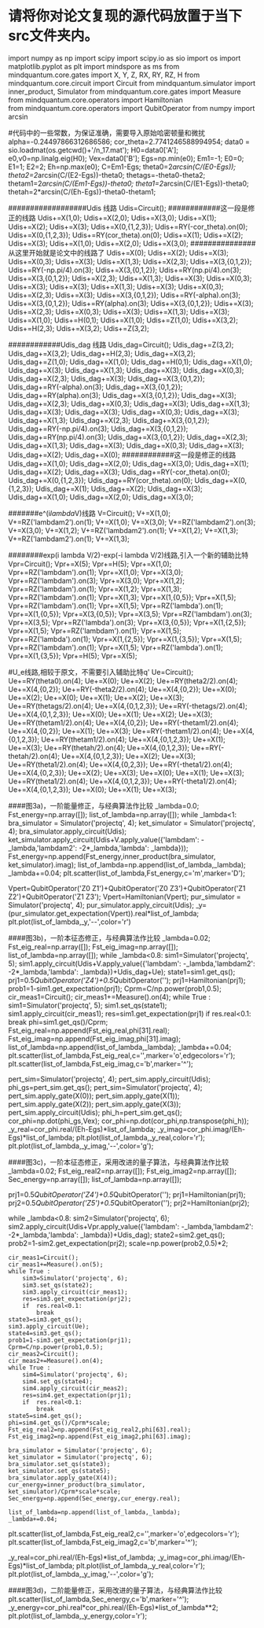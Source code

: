 # 请将你对论文复现的源代码放置于当下src文件夹内。
import numpy as np 
import scipy
import scipy.io as sio
import os
import matplotlib.pyplot as plt
import mindspore as ms
from mindquantum.core.gates import X, Y, Z, RX, RY, RZ, H
from mindquantum.core.circuit import Circuit
from mindquantum.simulator import inner_product, Simulator
from mindquantum.core.gates import Measure
from mindquantum.core.operators import Hamiltonian    
from mindquantum.core.operators import QubitOperator 
from numpy import arcsin

#代码中的一些常数，为保证准确，需要导入原始哈密顿量和微扰
alpha=-0.24497866312686586;
cor_theta=2.7741246588994954;
data0 = sio.loadmat(os.getcwd()+'/n_17.mat');
H0=data0['A'];
e0,v0=np.linalg.eig(H0);
Vex=data0['B'];
Egs=np.min(e0);
Em1=-1;
E0=0;
E1=1;
E2=2;
Eh=np.max(e0);
C=Em1-Egs;
theta0=2*arcsin(C/(E0-Egs));
theta2=2*arcsin(C/(E2-Egs))-theta0;
thetags=-theta0-theta2;
thetam1=2*arcsin(C/(Em1-Egs))-theta0;
theta1=2*arcsin(C/(E1-Egs))-theta0;
thetah=2*arcsin(C/(Eh-Egs))-theta0-thetam1;

##################Udis 线路
Udis=Circuit();
############这一段是修正的线路
Udis+=X(1,0);
Udis+=X(2,0);
Udis+=X(3,0);
Udis+=X(1);
Udis+=X(2);
Udis+=X(3);
Udis+=X(0,{1,2,3});
Udis+=RY(-cor_theta).on(0);
Udis+=X(0,{1,2,3});
Udis+=RY(cor_theta).on(0);
Udis+=X(1);
Udis+=X(2);
Udis+=X(3);
Udis+=X(1,0);
Udis+=X(2,0);
Udis+=X(3,0);
###############从这里开始就是论文中的线路了
Udis+=X(0);
Udis+=X(2);
Udis+=X(3);
Udis+=X(0,3);
Udis+=X(3);
Udis+=X(1,3);
Udis+=X(2,3);
Udis+=X(3,{0,1,2});
Udis+=RY(-np.pi/4).on(3);
Udis+=X(3,{0,1,2});
Udis+=RY(np.pi/4).on(3);
Udis+=X(3,{0,1,2});
Udis+=X(2,3);
Udis+=X(1,3);
Udis+=X(3);
Udis+=X(0,3);
Udis+=X(3);
Udis+=X(3);
Udis+=X(1,3);
Udis+=X(3);
Udis+=X(0,3);
Udis+=X(2,3);
Udis+=X(3);
Udis+=X(3,{0,1,2});
Udis+=RY(-alpha).on(3);
Udis+=X(3,{0,1,2});
Udis+=RY(alpha).on(3);
Udis+=X(3,{0,1,2});
Udis+=X(3);
Udis+=X(2,3);
Udis+=X(0,3);
Udis+=X(3);
Udis+=X(1,3);
Udis+=X(3);
Udis+=X(1,0);
Udis+=H(0,1);
Udis+=X(1,0);
Udis+=Z(1,0);
Udis+=X(3,2);
Udis+=H(2,3);
Udis+=X(3,2);
Udis+=Z(3,2);

############Udis_dag 线路
Udis_dag=Circuit();
Udis_dag+=Z(3,2);
Udis_dag+=X(3,2);
Udis_dag+=H(2,3);
Udis_dag+=X(3,2);
Udis_dag+=Z(1,0);
Udis_dag+=X(1,0);
Udis_dag+=H(0,1);
Udis_dag+=X(1,0);
Udis_dag+=X(3);
Udis_dag+=X(1,3);
Udis_dag+=X(3);
Udis_dag+=X(0,3);
Udis_dag+=X(2,3);
Udis_dag+=X(3);
Udis_dag+=X(3,{0,1,2});
Udis_dag+=RY(-alpha).on(3);
Udis_dag+=X(3,{0,1,2});
Udis_dag+=RY(alpha).on(3);
Udis_dag+=X(3,{0,1,2});
Udis_dag+=X(3);
Udis_dag+=X(2,3);
Udis_dag+=X(0,3);
Udis_dag+=X(3);
Udis_dag+=X(1,3);
Udis_dag+=X(3);
Udis_dag+=X(3);
Udis_dag+=X(0,3);
Udis_dag+=X(3);
Udis_dag+=X(1,3);
Udis_dag+=X(2,3);
Udis_dag+=X(3,{0,1,2});
Udis_dag+=RY(-np.pi/4).on(3);
Udis_dag+=X(3,{0,1,2});
Udis_dag+=RY(np.pi/4).on(3);
Udis_dag+=X(3,{0,1,2});
Udis_dag+=X(2,3);
Udis_dag+=X(1,3);
Udis_dag+=X(3);
Udis_dag+=X(0,3);
Udis_dag+=X(3);
Udis_dag+=X(2);
Udis_dag+=X(0);
############这一段是修正的线路
Udis_dag+=X(1,0);
Udis_dag+=X(2,0);
Udis_dag+=X(3,0);
Udis_dag+=X(1);
Udis_dag+=X(2);
Udis_dag+=X(3);
Udis_dag+=RY(-cor_theta).on(0);
Udis_dag+=X(0,{1,2,3});
Udis_dag+=RY(cor_theta).on(0);
Udis_dag+=X(0,{1,2,3});
Udis_dag+=X(1);
Udis_dag+=X(2);
Udis_dag+=X(3);
Udis_dag+=X(1,0);
Udis_dag+=X(2,0);
Udis_dag+=X(3,0);

#######e^(i*lambda*V)线路
V=Circuit();
V+=X(1,0);
V+=RZ('lambdam2').on(1);
V+=X(1,0);
V+=X(3,0);
V+=RZ('lambdam2').on(3);
V+=X(3,0);
V+=X(1,2);
V+=RZ('lambdam2').on(1);
V+=X(1,2);
V+=X(1,3);
V+=RZ('lambdam2').on(1);
V+=X(1,3);

########exp(i lambda V/2)-exp(-i lambda V/2)线路,引入一个新的辅助比特
Vpr=Circuit();
Vpr+=X(5);
Vpr+=H(5);
Vpr+=X(1,0);
Vpr+=RZ('lambdam').on(1);
Vpr+=X(1,0);
Vpr+=X(3,0);
Vpr+=RZ('lambdam').on(3);
Vpr+=X(3,0);
Vpr+=X(1,2);
Vpr+=RZ('lambdam').on(1);
Vpr+=X(1,2);
Vpr+=X(1,3);
Vpr+=RZ('lambdam').on(1);
Vpr+=X(1,3);
Vpr+=X(1,{0,5});
Vpr+=X(1,5);
Vpr+=RZ('lambdam').on(1);
Vpr+=X(1,5);
Vpr+=RZ('lambda').on(1);
Vpr+=X(1,{0,5});
Vpr+=X(3,{0,5});
Vpr+=X(3,5);
Vpr+=RZ('lambdam').on(3);
Vpr+=X(3,5);
Vpr+=RZ('lambda').on(3);
Vpr+=X(3,{0,5});
Vpr+=X(1,{2,5});
Vpr+=X(1,5);
Vpr+=RZ('lambdam').on(1);
Vpr+=X(1,5);
Vpr+=RZ('lambda').on(1);
Vpr+=X(1,{2,5});
Vpr+=X(1,{3,5});
Vpr+=X(1,5);
Vpr+=RZ('lambdam').on(1);
Vpr+=X(1,5);
Vpr+=RZ('lambda').on(1);
Vpr+=X(1,{3,5});
Vpr+=H(5);
Vpr+=X(5);

#U_e线路,相较于原文，不需要引入辅助比特q'
Ue=Circuit();
Ue+=RY(theta0).on(4);
Ue+=X(0);
Ue+=X(2);
Ue+=RY(theta2/2).on(4);
Ue+=X(4,{0,2});
Ue+=RY(-theta2/2).on(4);
Ue+=X(4,{0,2});
Ue+=X(0);
Ue+=X(2);
Ue+=X(0);
Ue+=X(1);
Ue+=X(2);
Ue+=X(3);
Ue+=RY(thetags/2).on(4);
Ue+=X(4,{0,1,2,3});
Ue+=RY(-thetags/2).on(4);
Ue+=X(4,{0,1,2,3});
Ue+=X(0);
Ue+=X(1);
Ue+=X(2);
Ue+=X(3);
Ue+=RY(thetam1/2).on(4);
Ue+=X(4,{0,2});
Ue+=RY(-thetam1/2).on(4);
Ue+=X(4,{0,2});
Ue+=X(1);
Ue+=X(3);
Ue+=RY(-thetam1/2).on(4);
Ue+=X(4,{0,1,2,3});
Ue+=RY(thetam1/2).on(4);
Ue+=X(4,{0,1,2,3});
Ue+=X(1);
Ue+=X(3);
Ue+=RY(thetah/2).on(4);
Ue+=X(4,{0,1,2,3});
Ue+=RY(-thetah/2).on(4);
Ue+=X(4,{0,1,2,3});
Ue+=X(2);
Ue+=X(3);
Ue+=RY(theta1/2).on(4);
Ue+=X(4,{0,2,3});
Ue+=RY(-theta1/2).on(4);
Ue+=X(4,{0,2,3});
Ue+=X(2);
Ue+=X(3);
Ue+=X(0);
Ue+=X(1);
Ue+=X(3);
Ue+=RY(theta1/2).on(4);
Ue+=X(4,{0,1,2,3});
Ue+=RY(-theta1/2).on(4);
Ue+=X(4,{0,1,2,3});
Ue+=X(0);
Ue+=X(1);
Ue+=X(3);

####图3a)，一阶能量修正，与经典算法作比较
_lambda=0.0;
Fst_energy=np.array([]);
list_of_lambda=np.array([]);
while _lambda<1:
    bra_simulator = Simulator('projectq', 4);
    ket_simulator = Simulator('projectq', 4);
    bra_simulator.apply_circuit(Udis);
    ket_simulator.apply_circuit(Udis+V.apply_value({'lambdam': -_lambda,'lambdam2': -2*_lambda,'lambda': _lambda}));
    Fst_energy=np.append(Fst_energy,inner_product(bra_simulator, ket_simulator).imag);
    list_of_lambda=np.append(list_of_lambda,_lambda);
    _lambda+=0.04;
plt.scatter(list_of_lambda,Fst_energy,c='m',marker='D');

Vpert=QubitOperator('Z0 Z1')+QubitOperator('Z0 Z3')+QubitOperator('Z1 Z2')+QubitOperator('Z1 Z3');
Vpert=Hamiltonian(Vpert);
pur_simulator = Simulator('projectq', 4);
pur_simulator.apply_circuit(Udis);
_y=(pur_simulator.get_expectation(Vpert)).real*list_of_lambda;
plt.plot(list_of_lambda,_y,'--',color='r')

####图3b)，一阶本征态修正，与经典算法作比较
_lambda=0.02;
Fst_eig_real=np.array([]);
Fst_eig_imag=np.array([]);
list_of_lambda=np.array([]);
while _lambda<0.8:
    sim1=Simulator('projectq', 5);
    sim1.apply_circuit(Udis+V.apply_value({'lambdam': -_lambda,'lambdam2': -2*_lambda,'lambda': _lambda})+Udis_dag+Ue);
    state1=sim1.get_qs();
    prj1=0.5*QubitOperator('Z4')+0.5*QubitOperator('');
    prj1=Hamiltonian(prj1);
    prob1=1-sim1.get_expectation(prj1);
    Cprm=C/np.power(prob1,0.5);
    cir_meas1=Circuit();
    cir_meas1+=Measure().on(4);
    while True :
        sim1=Simulator('projectq', 5);
        sim1.set_qs(state1);
        sim1.apply_circuit(cir_meas1);
        res=sim1.get_expectation(prj1)
        if res.real<0.1:
            break
    phi=sim1.get_qs()/Cprm;
    Fst_eig_real=np.append(Fst_eig_real,phi[31].real);
    Fst_eig_imag=np.append(Fst_eig_imag,phi[31].imag);
    list_of_lambda=np.append(list_of_lambda,_lambda);
    _lambda+=0.04;
plt.scatter(list_of_lambda,Fst_eig_real,c='',marker='o',edgecolors='r');
plt.scatter(list_of_lambda,Fst_eig_imag,c='b',marker='^');

pert_sim=Simulator('projectq', 4);
pert_sim.apply_circuit(Udis);
phi_gs=pert_sim.get_qs();
pert_sim=Simulator('projectq', 4);
pert_sim.apply_gate(X(0));
pert_sim.apply_gate(X(1));
pert_sim.apply_gate(X(2));
pert_sim.apply_gate(X(3));
pert_sim.apply_circuit(Udis);
phi_h=pert_sim.get_qs();
cor_phi=np.dot(phi_gs,Vex);
cor_phi=np.dot(cor_phi,np.transpose(phi_h));
_y_real=cor_phi.real/(Eh-Egs)*list_of_lambda;
_y_imag=cor_phi.imag/(Eh-Egs)*list_of_lambda;
plt.plot(list_of_lambda,_y_real,color='r');
plt.plot(list_of_lambda,_y_imag,'--',color='g');

####图3c)，一阶本征态修正，采用改进的量子算法，与经典算法作比较
_lambda=0.02;
Fst_eig_real2=np.array([]);
Fst_eig_imag2=np.array([]);
Sec_energy=np.array([]);
list_of_lambda=np.array([]);

prj1=0.5*QubitOperator('Z4')+0.5*QubitOperator('');
prj1=Hamiltonian(prj1);
prj2=0.5*QubitOperator('Z5')+0.5*QubitOperator('');
prj2=Hamiltonian(prj2);

while _lambda<0.8:
    sim2=Simulator('projectq', 6);
    sim2.apply_circuit(Udis+Vpr.apply_value({'lambdam': -_lambda,'lambdam2': -2*_lambda,'lambda': _lambda})+Udis_dag);
    state2=sim2.get_qs();
    prob2=1-sim2.get_expectation(prj2);
    scale=np.power(prob2,0.5)*2;
    
    cir_meas1=Circuit();
    cir_meas1+=Measure().on(5);
    while True :
        sim3=Simulator('projectq', 6);
        sim3.set_qs(state2);
        sim3.apply_circuit(cir_meas1);
        res=sim3.get_expectation(prj2);    
        if  res.real<0.1:
            break
    state3=sim3.get_qs();
    sim3.apply_circuit(Ue);
    state4=sim3.get_qs();
    prob1=1-sim3.get_expectation(prj1);
    Cprm=C/np.power(prob1,0.5);
    cir_meas2=Circuit();
    cir_meas2+=Measure().on(4);
    while True :
        sim4=Simulator('projectq', 6);
        sim4.set_qs(state4);
        sim4.apply_circuit(cir_meas2);
        res=sim4.get_expectation(prj1);    
        if  res.real<0.1:
            break
    state5=sim4.get_qs();
    phi=sim4.get_qs()/Cprm*scale;
    Fst_eig_real2=np.append(Fst_eig_real2,phi[63].real);
    Fst_eig_imag2=np.append(Fst_eig_imag2,phi[63].imag);
    
    bra_simulator = Simulator('projectq', 6);
    ket_simulator = Simulator('projectq', 6);
    bra_simulator.set_qs(state3);
    ket_simulator.set_qs(state5);
    bra_simulator.apply_gate(X(4));
    cur_energy=inner_product(bra_simulator, ket_simulator)/Cprm*scale*scale;
    Sec_energy=np.append(Sec_energy,cur_energy.real);
                         
    list_of_lambda=np.append(list_of_lambda,_lambda);
    _lambda+=0.04;
plt.scatter(list_of_lambda,Fst_eig_real2,c='',marker='o',edgecolors='r');
plt.scatter(list_of_lambda,Fst_eig_imag2,c='b',marker='^');

_y_real=cor_phi.real/(Eh-Egs)*list_of_lambda;
_y_imag=cor_phi.imag/(Eh-Egs)*list_of_lambda;
plt.plot(list_of_lambda,_y_real,color='r');
plt.plot(list_of_lambda,_y_imag,'--',color='g');

####图3d)，二阶能量修正，采用改进的量子算法，与经典算法作比较
plt.scatter(list_of_lambda,Sec_energy,c='b',marker='^');
_y_energy=cor_phi.real*cor_phi.real/(Eh-Egs)*list_of_lambda**2;
plt.plot(list_of_lambda,_y_energy,color='r');